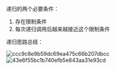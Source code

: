 递归的两个必要条件：
1. 存在限制条件
2. 每次递归调用后越来越接近这个限制条件

递归思路总结：

![ccc9c8e9b59dc69ea475c66b207dbcc](https://user-images.githubusercontent.com/98099819/171431018-4775a124-b6ef-430f-8287-7fe38959db24.png)
![43e6f55bc1b740efb5e843aa31e93cd](https://user-images.githubusercontent.com/98099819/171431049-280bbdc9-71bc-42c9-beb1-fb89cf6ac777.png)
